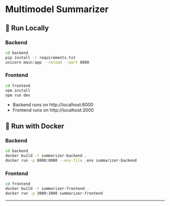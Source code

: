 # Multimodel Summarizer

## 🚀 Run Locally

### Backend
```bash
cd backend
pip install -r requirements.txt
uvicorn main:app --reload --port 8000
```

### Frontend
```bash
cd frontend
npm install
npm run dev
```

- Backend runs on http://localhost:8000
- Frontend runs on http://localhost:3000

## 🐳 Run with Docker

### Backend
```bash
cd backend
docker build -t summarizer-backend .
docker run -p 8000:8000 --env-file .env summarizer-backend
```

### Frontend
```bash
cd frontend
docker build -t summarizer-frontend .
docker run -p 3000:3000 summarizer-frontend
```

---
